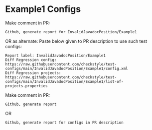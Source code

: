 # Example1 Configs
Make comment in PR:
```
Github, generate report for InvalidJavadocPosition/Example1
```
OR as alternate:
Paste below given to PR description to use such test configs:
```
Report label: InvalidJavadocPosition/Example1
Diff Regression config: https://raw.githubusercontent.com/checkstyle/test-configs/main/InvalidJavadocPosition/Example1/config.xml
Diff Regression projects: https://raw.githubusercontent.com/checkstyle/test-configs/main/InvalidJavadocPosition/Example1/list-of-projects.properties
```
Make comment in PR:
```
Github, generate report
```
OR
```
Github, generate report for configs in PR description
```
